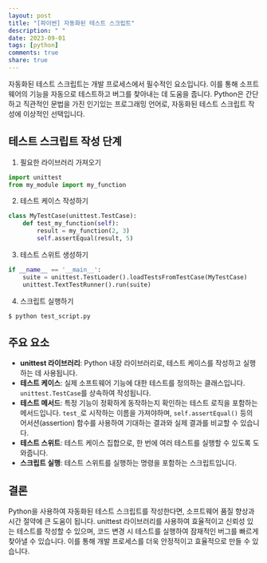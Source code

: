 ```yaml
---
layout: post
title: "[파이썬] 자동화된 테스트 스크립트"
description: " "
date: 2023-09-01
tags: [python]
comments: true
share: true
---
```


자동화된 테스트 스크립트는 개발 프로세스에서 필수적인 요소입니다. 이를 통해 소프트웨어의 기능을 자동으로 테스트하고 버그를 찾아내는 데 도움을 줍니다. Python은 간단하고 직관적인 문법을 가진 인기있는 프로그래밍 언어로, 자동화된 테스트 스크립트 작성에 이상적인 선택입니다.

## 테스트 스크립트 작성 단계

1. 필요한 라이브러리 가져오기
```python
import unittest
from my_module import my_function
```
2. 테스트 케이스 작성하기
```python
class MyTestCase(unittest.TestCase):
    def test_my_function(self):
        result = my_function(2, 3)
        self.assertEqual(result, 5)
```
3. 테스트 스위트 생성하기
```python
if __name__ == '__main__':
    suite = unittest.TestLoader().loadTestsFromTestCase(MyTestCase)
    unittest.TextTestRunner().run(suite)
```
4. 스크립트 실행하기
```
$ python test_script.py
```

## 주요 요소

* **unittest 라이브러리**: Python 내장 라이브러리로, 테스트 케이스를 작성하고 실행하는 데 사용됩니다.
* **테스트 케이스**: 실제 소프트웨어 기능에 대한 테스트를 정의하는 클래스입니다. `unittest.TestCase`를 상속하여 작성됩니다.
* **테스트 메서드**: 특정 기능이 정확하게 동작하는지 확인하는 테스트 로직을 포함하는 메서드입니다. `test_`로 시작하는 이름을 가져야하며, `self.assertEqual()` 등의 어서션(assertion) 함수를 사용하여 기대하는 결과와 실제 결과를 비교할 수 있습니다.
* **테스트 스위트**: 테스트 케이스 집합으로, 한 번에 여러 테스트를 실행할 수 있도록 도와줍니다.
* **스크립트 실행**: 테스트 스위트를 실행하는 명령을 포함하는 스크립트입니다.

## 결론

Python을 사용하여 자동화된 테스트 스크립트를 작성한다면, 소프트웨어 품질 향상과 시간 절약에 큰 도움이 됩니다. unittest 라이브러리를 사용하여 효율적이고 신뢰성 있는 테스트를 작성할 수 있으며, 코드 변경 시 테스트를 실행하여 잠재적인 버그를 빠르게 찾아낼 수 있습니다. 이를 통해 개발 프로세스를 더욱 안정적이고 효율적으로 만들 수 있습니다.